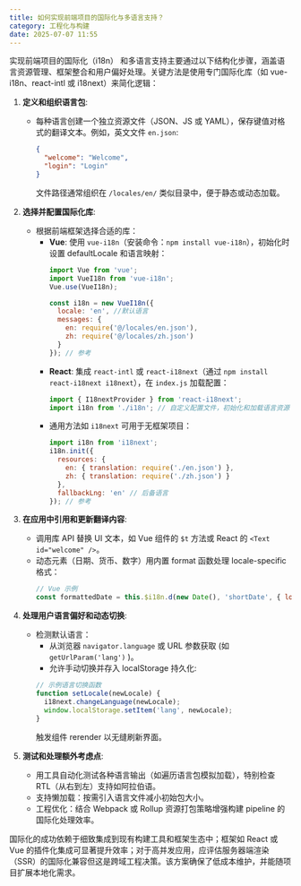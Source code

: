 ```yaml
---
title: 如何实现前端项目的国际化与多语言支持？
category: 工程化与构建
date: 2025-07-07 11:55
---
```

实现前端项目的国际化（i18n） 和多语言支持主要通过以下结构化步骤，涵盖语言资源管理、框架整合和用户偏好处理。关键方法是使用专门国际化库（如 vue-i18n、react-intl 或 i18next）来简化逻辑：  

1. **定义和组织语言包**:  
   - 每种语言创建一个独立资源文件（JSON、JS 或 YAML），保存键值对格式的翻译文本。例如，英文文件 `en.json`:
     ```json
     {
       "welcome": "Welcome",
       "login": "Login"
     }
     ```
     文件路径通常组织在 `/locales/en/` 类似目录中，便于静态或动态加载。

2. **选择并配置国际化库**:  
   - 根据前端框架选择合适的库：
     - **Vue**: 使用 `vue-i18n`（安装命令：`npm install vue-i18n`），初始化时设置 defaultLocale 和语言映射：
       ```javascript
       import Vue from 'vue';
       import VueI18n from 'vue-i18n';
       Vue.use(VueI18n);

       const i18n = new VueI18n({
         locale: 'en', //默认语言
         messages: {
           en: require('@/locales/en.json'),
           zh: require('@/locales/zh.json')
         }
       }); // 参考
       ```
     - **React**: 集成 `react-intl` 或 `react-i18next`（通过 `npm install react-i18next i18next`），在 `index.js` 加载配置：
       ```javascript
       import { I18nextProvider } from 'react-i18next';
       import i18n from './i18n'; // 自定义配置文件，初始化和加载语言资源
       ```
     - 通用方法如 `i18next` 可用于无框架项目：
       ```javascript
       import i18n from 'i18next';
       i18n.init({
         resources: {
           en: { translation: require('./en.json') },
           zh: { translation: require('./zh.json') }
         },
         fallbackLng: 'en' // 后备语言
       }); // 参考
       ```

3. **在应用中引用和更新翻译内容**:  
   - 调用库 API 替换 UI 文本，如 Vue 组件的 `$t` 方法或 React 的 `<Text id="welcome" />`。
   - 动态元素（日期、货币、数字）用内置 format 函数处理 locale-specific 格式：
     ```javascript
     // Vue 示例
     const formattedDate = this.$i18n.d(new Date(), 'shortDate', { locale: 'zh' });
     ```

4. **处理用户语言偏好和动态切换**:  
   - 检测默认语言：
     - 从浏览器 `navigator.language` 或 URL 参数获取 (如 `getUrlParam('lang')` )。
     - 允许手动切换并存入 localStorage 持久化:
     ```javascript
     // 示例语言切换函数
     function setLocale(newLocale) {
       i18next.changeLanguage(newLocale);
       window.localStorage.setItem('lang', newLocale);
     }
     ```
     触发组件 rerender 以无缝刷新界面。

5. **测试和处理额外考虑点**:  
   - 用工具自动化测试各种语言输出（如遍历语言包模拟加载），特别检查 RTL（从右到左）支持如阿拉伯语。
   - 支持懒加载：按需引入语言文件减小初始包大小。
   - 工程优化：结合 Webpack 或 Rollup 资源打包策略增强构建 pipeline 的国际化处理效率。

国际化的成功依赖于细致集成到现有构建工具和框架生态中；框架如 React 或 Vue 的插件化集成可显著提升效率；对于高并发应用，应评估服务器端渲染（SSR）的国际化兼容但这是跨域工程决策。该方案确保了低成本维护，并能随项目扩展本地化需求。  
